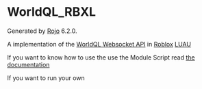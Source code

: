 # WorldQL_RBXL
Generated by [Rojo](https://github.com/rojo-rbx/rojo) 6.2.0.

A implementation of the [WorldQL Websocket API](https://docs.worldql.com/) in [Roblox](https://www.roblox.com/) [LUAU](https://luau-lang.org/)

If you want to know how to use the use the Module Script read [the documentation](ClientDocs.md)

If you want to run your own
